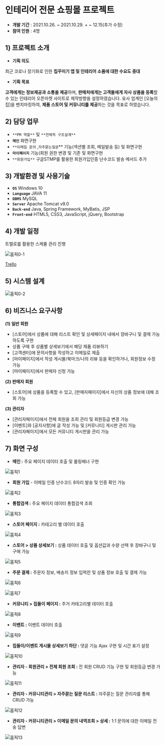 # **인테리어 전문 쇼핑몰 프로젝트**

- **개발 기간** : 2021.10.26. ~ 2021.10.29. + ~ 12.15(추가 수정)
- **참여 인원** : 4명

## **1)** 프로젝트 소개

- **기획 의도**

최근 코로나 장기화로 인한 **집꾸미기 앱 및 인테리어 소품에 대한 수요도 증대**

- **기획 목표**

**고객에게는 정보제공과 소통을 제공**하며, **판매처에게는 고객들에게 자사 상품을 등록**할 수 있는 인테리어 오픈마켓 사이트로 제작방향을 설정하였습니다. 유사 업계인 [오늘의 집]을 벤치마킹하여, **제품 스토어 및 커뮤니티를 제공**하는 것을 목표로 하였습니다.

## 2) **담당 업무**

- `**PM 역할**` 및 `**전체적 구조설계**`
- **`메인`** 화면구현
- `**이메일 문의` ,`자주묻는질문`**  기능(섹션별 조회, 메일발송 등) 및 화면구현
- **`마이페이지`** 기능(회원 권한 변경 및 기존  및 화면구현
- `**회원가입**` 구글STMP를 활용한 회원가입인증 난수코드 발송 메서드 추가

## 3) **개발환경 및 사용기술**

- **`OS`** Windows 10
- **`Language`** JAVA 11
- **`DBMS`** MySQL
- **`Server`** Apache Tomcat v9.0
- **`Back-end`** Java, Spring Framework, MyBatis, JSP
- **`Front-end`** HTML5, CSS3, JavaScript, jQuery, Bootstrap

## 4) **개발 일정**

트렐로를 활용한 스케쥴 관리 진행

![홈픽0-1](https://user-images.githubusercontent.com/85205124/176145594-b9170e67-4556-409f-85f6-5bae6dffa8b4.png)

[Trello](https://trello.com/b/le6Pqd4a/ezen4%EC%A1%B0-teamproject)

## 5) **시스템 설계**

![홈픽0-2](https://user-images.githubusercontent.com/85205124/176145649-be82732e-0530-4453-8c9f-15ad805c848f.png)

## 6) 비즈니스 요구사항

**(1) 일반 회원**
   - [스토어]에서 상품에 대해 리스트 확인 및 상세페이지 내에서 장바구니 및 결제 가능하도록 구현
   - 상품 구매 후 상품별 상세보기에서 해당 제품 리뷰하기
   - [고객센터]에 문의사항을 작성하고 이메일로 제출
   - [마이페이지]에서 작성 게시물/북마크/나의 리뷰 등을 확인하거나, 회원정보 수정 가능
   - [마이페이지]에서 판매자 신청 가능

**(2) 판매자 회원**
   - [스토어]에 상품을 등록할 수 있고, [판매자페이지]에서 자신의 상품 정보에 대해 조회 가능

**(3) 관리자**
   - [관리자페이지]에서 전체 회원을 조회 관리 및 회원등급 변경 가능
   - [이벤트]와 [공지사항]에 글 작성 가능 및 [커뮤니티] 게시판 관리 가능
   - [관리자페이지]에서 모든 커뮤니티 게시판을 관리 가능

## 7) 화면 구성

- **메인 :** 주요 페이지 데이터 호출 및 롤링배너 구현

![홈픽1](https://user-images.githubusercontent.com/85205124/176145691-6a0573e3-8050-4124-b616-fb7f29fd66b7.png)

- **회원 가입** - 이메일 인증 난수코드 8자리 발송 및 인증 확인 가능

![홈픽2](https://user-images.githubusercontent.com/85205124/176145739-a9de4640-b5eb-41fb-8de1-7611fddcdd36.png)

- **통합검색 :** 주요 페이지 데이터 통합검색 조회

![홈픽3](https://user-images.githubusercontent.com/85205124/176145764-926cb77b-05c0-49aa-9378-003f00bc5fed.png)

- **스토어 페이지 :** 카테고리 별 데이터 호출

![홈픽4](https://user-images.githubusercontent.com/85205124/176145790-8f1961bb-7728-4ad1-99d7-5db1e1a88051.png)

- **스토어 > 상품 상세보기 :** 상품 데이터 호출 및 옵션값과 수량 선택 후 장바구니 및 구매 가능

![홈픽5](https://user-images.githubusercontent.com/85205124/176145817-9343925c-1b4f-4e5c-95e0-7061145cd92f.png)

- **주문 결제 :** 주문자 정보, 배송지 정보 입력란 및 상품 정보 호출 및 결제 가능

![홈픽6](https://user-images.githubusercontent.com/85205124/176145847-ecde163a-1d96-4213-a15c-7302a3363038.png)

![홈픽7](https://user-images.githubusercontent.com/85205124/176145859-8afb3fbe-de7d-40db-9567-dc76e12a8a5d.png)

- **커뮤니티 > 집들이 페이지 :** 주거 카테고리별 데이터 호출

![홈픽8](https://user-images.githubusercontent.com/85205124/176145886-ec36d856-3882-4e20-9451-fb13e6428690.png)

- **이벤트 :** 이벤트 데이터 호출

![홈픽9](https://user-images.githubusercontent.com/85205124/176145909-917bd1a9-43cb-4cb9-9f63-01564985d9d2.png)

- **집들이/이벤트 게시물 상세보기 하단 :** 댓글 기능 Ajax 구현 및 시간 표기 설정

![홈픽10](https://user-images.githubusercontent.com/85205124/176145939-e89b19b9-4182-410e-8e1a-1c8edcb87a62.png)

- **관리자 - 회원관리 > 전체 회원 조회 :** 전 회원 CRUD 기능 구현 및 회원등급 변경 가능

![홈픽11](https://user-images.githubusercontent.com/85205124/176145973-e382ed5e-b4a5-491f-b867-e4544b45d76f.png)

- **관리자 - 커뮤니티관리 > 자주묻는 질문 리스트 :** 자주묻는 질문 관리자를 통해 CRUD 가능

![홈픽12](https://user-images.githubusercontent.com/85205124/176146006-5b7cbc93-7aa5-41b1-9e84-e5c8e09cdfc8.png)

- **관리자 - 커뮤니티관리 > 이메일 문의 내역조회 > 상세 :** 1:1 문의에 대한 이메일 전송 답변

![홈픽13](https://user-images.githubusercontent.com/85205124/176146034-7ac98201-e81f-4343-933e-e8bc3b684d38.png)
